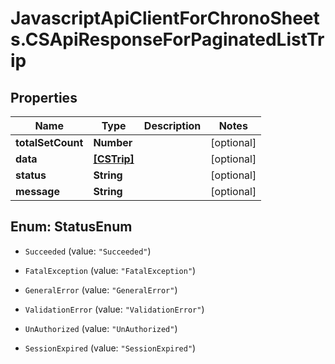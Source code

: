 # JavascriptApiClientForChronoSheets.CSApiResponseForPaginatedListTrip

## Properties
Name | Type | Description | Notes
------------ | ------------- | ------------- | -------------
**totalSetCount** | **Number** |  | [optional] 
**data** | [**[CSTrip]**](CSTrip.md) |  | [optional] 
**status** | **String** |  | [optional] 
**message** | **String** |  | [optional] 


<a name="StatusEnum"></a>
## Enum: StatusEnum


* `Succeeded` (value: `"Succeeded"`)

* `FatalException` (value: `"FatalException"`)

* `GeneralError` (value: `"GeneralError"`)

* `ValidationError` (value: `"ValidationError"`)

* `UnAuthorized` (value: `"UnAuthorized"`)

* `SessionExpired` (value: `"SessionExpired"`)




